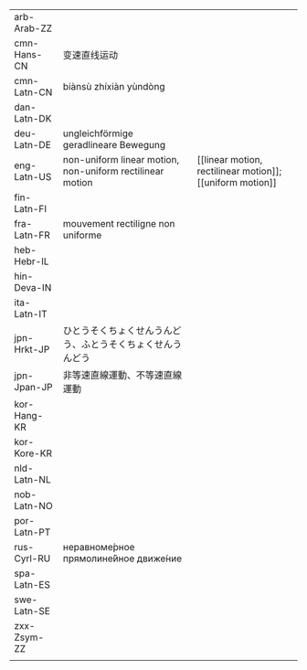| | | |
|-|-|-|
| arb-Arab-ZZ |  |  |
| cmn-Hans-CN | 变速直线运动 |  |
| cmn-Latn-CN | biànsù zhíxiàn yùndòng |  |
| dan-Latn-DK |  |  |
| deu-Latn-DE | ungleichförmige geradlineare Bewegung |  |
| eng-Latn-US | non-uniform linear motion, non-uniform rectilinear motion | [[linear motion, rectilinear motion]]; [[uniform motion]] |
| fin-Latn-FI |  |  |
| fra-Latn-FR | mouvement rectiligne non uniforme |  |
| heb-Hebr-IL |  |  |
| hin-Deva-IN |  |  |
| ita-Latn-IT |  |  |
| jpn-Hrkt-JP | ひとうそくちょくせんうんどう、ふとうそくちょくせんうんどう |  |
| jpn-Jpan-JP | 非等速直線運動、不等速直線運動 |  |
| kor-Hang-KR |  |  |
| kor-Kore-KR |  |  |
| nld-Latn-NL |  |  |
| nob-Latn-NO |  |  |
| por-Latn-PT |  |  |
| rus-Cyrl-RU | неравноме́рное прямолине́йное движе́ние |  |
| spa-Latn-ES |  |  |
| swe-Latn-SE |  |  |
| zxx-Zsym-ZZ |  |  |
|  |  |  |